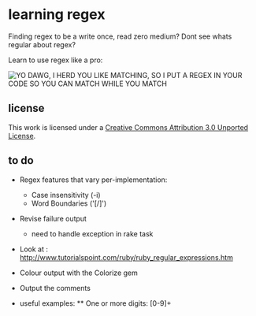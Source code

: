 learning regex
==============

Finding regex to be a write once, read zero medium? Dont see whats regular about regex? 

Learn to use regex like a pro:

  ![YO DAWG, I HERD YOU LIKE MATCHING, SO I PUT A REGEX IN YOUR CODE SO YOU CAN MATCH WHILE YOU MATCH](https://github.com/mattdunn/learning-regex/raw/master/lib/xzibit-regex-meme.jpg)

license
-------

This work is licensed under a <a rel="license" href="http://creativecommons.org/licenses/by/3.0/">Creative Commons Attribution 3.0 Unported License</a>.

to do
-----
  * Regex features that vary per-implementation:
    * Case insensitivity (-i)
    * Word Boundaries ('[/<king/>]')

  * Revise failure output
    * need to handle exception in rake task 

  * Look at : http://www.tutorialspoint.com/ruby/ruby_regular_expressions.htm

  * Colour output with the Colorize gem 

  * Output the comments

  * useful examples:
    ** One or more digits: [0-9]+